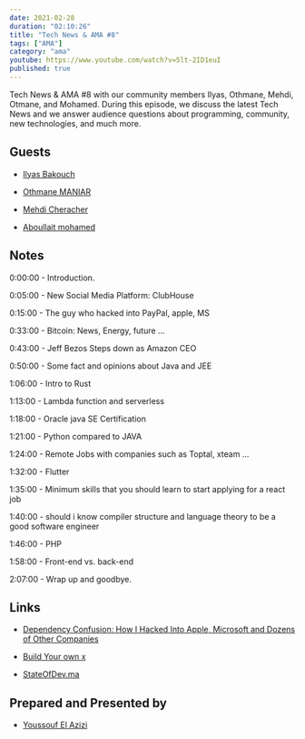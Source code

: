```yaml
---
date: 2021-02-28
duration: "02:10:26"
title: "Tech News & AMA #8"
tags: ["AMA"]
category: "ama"
youtube: https://www.youtube.com/watch?v=5lt-2ID1euI
published: true
---
```


Tech News & AMA #8 with our community members Ilyas, Othmane, Mehdi, Otmane, and Mohamed. During this episode, we discuss the latest Tech News and we answer audience questions about programming, community, new technologies, and much more.

## Guests

- [Ilyas Bakouch](https://www.linkedin.com/in/ilyasbakouch/)

- [Othmane MANIAR ](https://www.facebook.com/maniar.othmane)

- [Mehdi Cheracher](https://twitter.com/Mehdi_Cheracher)

- [Aboullait mohamed](https://twitter.com/laytoun)

## Notes

0:00:00 - Introduction.

0:05:00 - New Social Media Platform: ClubHouse

0:15:00 - The guy who hacked into PayPal, apple, MS

0:33:00 - Bitcoin: News, Energy, future ...

0:43:00 - Jeff Bezos Steps down as Amazon CEO

0:50:00 - Some fact and opinions about Java and JEE

1:06:00 - Intro to Rust

1:13:00 - Lambda function and serverless

1:18:00 - Oracle java SE Certification

1:21:00 - Python compared to JAVA

1:24:00 - Remote Jobs with companies such as Toptal, xteam ...

1:32:00 - Flutter

1:35:00 - Minimum skills that you should learn to start applying for a react job

1:40:00 - should i know compiler structure and language theory to be a good software engineer

1:46:00 - PHP

1:58:00 - Front-end vs. back-end

2:07:00 - Wrap up and goodbye.

## Links

- [Dependency Confusion: How I Hacked Into Apple, Microsoft and Dozens of Other Companies](https://medium.com/@alex.birsan/dependency-confusion-4a5d60fec610)

- [Build Your own x](https://github.com/danistefanovic/build-your-own-x)

- [StateOfDev.ma](https://stateofdev.ma)

## Prepared and Presented by

- [Youssouf El Azizi](https://elazizi.com)
